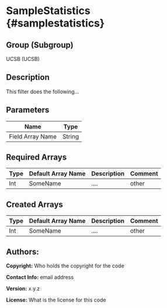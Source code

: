 SampleStatistics {#samplestatistics}
=====

## Group (Subgroup) ##
UCSB (UCSB)


## Description ##
This filter does the following...

## Parameters ##
| Name             | Type |
|------------------|------|
| Field Array Name | String |

## Required Arrays ##

| Type | Default Array Name | Description | Comment |
|------|--------------------|-------------|---------|
| Int  | SomeName           | ....        | other   |


## Created Arrays ##

| Type | Default Array Name | Description | Comment |
|------|--------------------|-------------|---------|
| Int  | SomeName           | ....        | other   |



## Authors: ##

**Copyright:** Who holds the copyright for the code

**Contact Info:** email address

**Version:** x.y.z

**License:**  What is the license for this code


